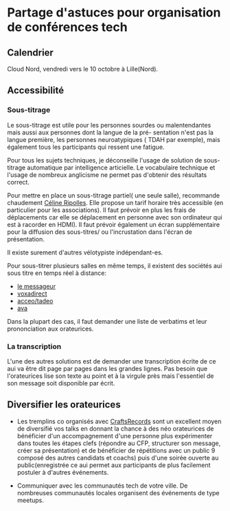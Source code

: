 # Partage d'astuces pour organisation de conférences tech

## Calendrier

Cloud Nord, vendredi vers le 10 octobre à Lille(Nord).

## Accessibilité

### Sous-titrage 

Le sous-titrage est utile pour les personnes sourdes ou malentendantes mais aussi aux personnes dont la langue de la pré-
sentation n'est pas la langue première, les personnes neuroatypiques ( TDAH par exemple), mais également tous les participants qui ressent une fatigue. 

Pour tous les sujets techniques, je déconseille l'usage de solution de sous-titrage automatique par intelligence articielle.
Le vocabulaire technique et l'usage de nombreux anglicisme ne permet pas d'obtenir des résultats correct. 

Pour mettre en place un sous-titrage partiel( une seule salle), 
recommande chaudement [Céline Ripolles](https://celineripolles.com). 
Elle propose un tarif horaire très accessible (en particulier pour les associations). Il faut prévoir en plus les frais de déplacements 
car elle se déplacement en personne avec son ordinateur qui est à racorder en HDMI). Il faut prévoir également un écran 
supplémentaire pour la diffusion des sous-titres/ ou l'incrustation dans l'écran de présentation. 

Il existe surement d'autres vélotypiste indépendant-es.

Pour sous-titrer plusieurs salles en même temps, il existent des sociétés aui sous titre en temps réel à distance:
- [le messageur](https://www.lemessageur.com)
- [voxadirect](https://www.voxadirect.com/le-sous-titrage-en-presentiel)
- [acceo/tadeo](https://www.acceo-tadeo.fr/pages/prestations-a-la-carte/acceo-events.html)
- [ava](https://fr.ava.me)

Dans la plupart des cas, il faut demander une liste de verbatims et leur prononciation aux orateurices.

### La transcription 

L'une des autres solutions est de demander une transcription écrite de ce aui va être dit page par pages dans les grandes 
lignes. Pas besoin que l'orateurices lise son texte au point et à la virgule près mais l'essentiel de son message soit 
disponible par écrit.

## Diversifier les orateurices

- Les tremplins co organisés avec [CraftsRecords](https://craftsrecords.org) sont un excellent moyen de diversifié vos talks 
en donnant la chance à des néo orateurices de bénéficier d'un accompagnement d'une personne plus expérimenter dans toutes 
les étapes clefs (répondre au CFP, structurer son message, créer sa présentation) et de bénéficier de répétitions avec un public
9 composé des autres candidats et coachs) puis d'une soirée ouverte au public(enregistrée ce aui permet aux participants 
de plus facilement postuler à d'autres événements.

- Communiquer avec les communautés tech de votre ville. De nombreuses communautés locales organisent des événements de type
meetups.




